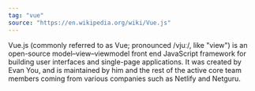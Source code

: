 ```yaml
---
tag: "vue"
source: "https://en.wikipedia.org/wiki/Vue.js"
---
```


Vue.js (commonly referred to as Vue; pronounced /vjuː/, like "view") is an open-source model–view–viewmodel front end JavaScript framework for building user interfaces and single-page applications. It was created by Evan You, and is maintained by him and the rest of the active core team members coming from various companies such as Netlify and Netguru.
